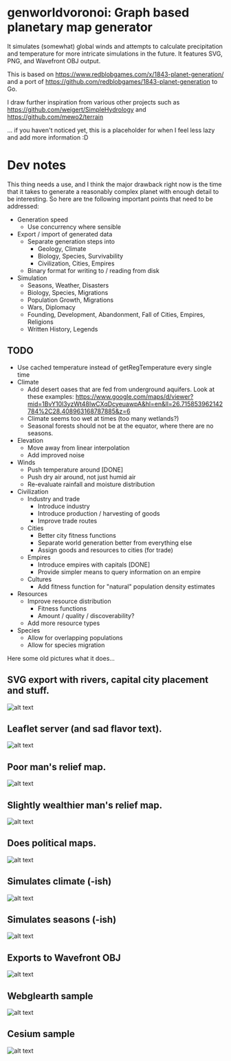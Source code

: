 # genworldvoronoi: Graph based planetary map generator

It simulates (somewhat) global winds and attempts to calculate precipitation and temperature for more intricate simulations in the future.
It features SVG, PNG, and Wavefront OBJ output.

This is based on https://www.redblobgames.com/x/1843-planet-generation/ and a port of https://github.com/redblobgames/1843-planet-generation to Go. 

I draw further inspiration from various other projects such as https://github.com/weigert/SimpleHydrology and https://github.com/mewo2/terrain

... if you haven't noticed yet, this is a placeholder for when I feel less lazy and add more information :D

# Dev notes

This thing needs a use, and I think the major drawback right now is the time that it takes to generate a reasonably complex planet with enough detail to be interesting. So here are tne following important points that need to be addressed:

* Generation speed
  * Use concurrency where sensible
* Export / import of generated data
  * Separate generation steps into
    * Geology, Climate
    * Biology, Species, Survivability
    * Civilization, Cities, Empires
  * Binary format for writing to / reading from disk
* Simulation
  * Seasons, Weather, Disasters
  * Biology, Species, Migrations
  * Population Growth, Migrations
  * Wars, Diplomacy
  * Founding, Development, Abandonment, Fall of Cities, Empires, Religions
  * Written History, Legends
  
## TODO

* Use cached temperature instead of getRegTemperature every single time
* Climate
  * Add desert oases that are fed from underground aquifers. Look at these examples: https://www.google.com/maps/d/viewer?mid=1BvY10l3yzWt48IwCXqDcyeuawpA&hl=en&ll=26.715853962142784%2C28.408963168787885&z=6
  * Climate seems too wet at times (too many wetlands?)
  * Seasonal forests should not be at the equator, where there are no seasons.
* Elevation
  * Move away from linear interpolation
  * Add improved noise
* Winds
  * Push temperature around [DONE]
  * Push dry air around, not just humid air
  * Re-evaluate rainfall and moisture distribution
* Civilization
  * Industry and trade
    * Introduce industry
    * Introduce production / harvesting of goods
    * Improve trade routes
  * Cities
    * Better city fitness functions
    * Separate world generation better from everything else
    * Assign goods and resources to cities (for trade)
  * Empires
    * Introduce empires with capitals [DONE]
    * Provide simpler means to query information on an empire
  * Cultures
    * Add fitness function for "natural" population density estimates
* Resources
  * Improve resource distribution
    * Fitness functions
    * Amount / quality / discoverability?
  * Add more resource types
* Species
  * Allow for overlapping populations
  * Allow for species migration

Here some old pictures what it does...

## SVG export with rivers, capital city placement and stuff.
![alt text](https://raw.githubusercontent.com/Flokey82/genworldvoronoi/master/images/svg.png "Screenshot of SVG!")

## Leaflet server (and sad flavor text).
![alt text](https://raw.githubusercontent.com/Flokey82/genworldvoronoi/master/images/leaflet.png "Flavortext Maps!")

## Poor man's relief map.
![alt text](https://raw.githubusercontent.com/Flokey82/genworldvoronoi/master/images/relief.png "Relief Maps!")

## Slightly wealthier man's relief map.
![alt text](https://raw.githubusercontent.com/Flokey82/genworldvoronoi/master/images/relief_2.png "Relief Maps!")

## Does political maps.
![alt text](https://raw.githubusercontent.com/Flokey82/genworldvoronoi/master/images/political.png "Political Maps!")

## Simulates climate (-ish)
![alt text](https://raw.githubusercontent.com/Flokey82/genworldvoronoi/master/images/climate.png "Screenshot of Biomes!")

## Simulates seasons (-ish)
![alt text](https://raw.githubusercontent.com/Flokey82/genworldvoronoi/master/images/seasons.webp "Screenshot of Seasons!")

## Exports to Wavefront OBJ
![alt text](https://raw.githubusercontent.com/Flokey82/genworldvoronoi/master/images/obj.png "Screenshot of OBJ Export in Blender!")

## Webglearth sample
![alt text](https://raw.githubusercontent.com/Flokey82/genworldvoronoi/master/images/webglobe.png "Screenshot of Webglearth!")

## Cesium sample
![alt text](https://raw.githubusercontent.com/Flokey82/genworldvoronoi/master/images/cesium.png "Screenshot of Cesium!")
